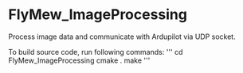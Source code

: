 # FlyMew_ImageProcessing
Process image data and communicate with Ardupilot via UDP socket.

To build source code, run following commands:
'''
cd FlyMew_ImageProcessing
cmake .
make
'''
